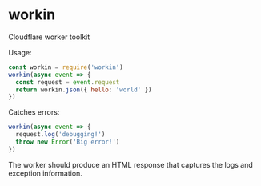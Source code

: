 # workin

Cloudflare worker toolkit

Usage:

```javascript
const workin = require('workin')
workin(async event => {
  const request = event.request
  return workin.json({ hello: 'world' })
})
```

Catches errors:

```javascript
workin(async event => {
  request.log('debugging!')
  throw new Error('Big error!')
})
```

The worker should produce an HTML response that captures the logs and exception information.
